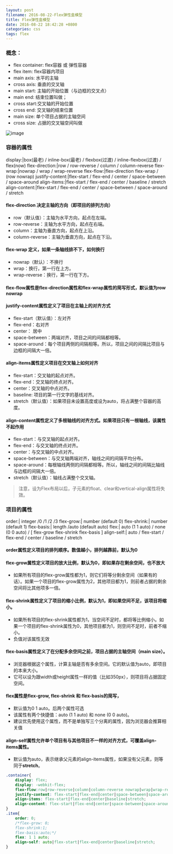 ```yaml
---
layout: post
filename: 2016-08-22-Flex弹性盒模型
title: Flex弹性盒模型
date: 2016-08-22 18:42:28 +0800
categories: css
tags: flex
---
```


### 概念：

* flex container: flex容器 或 弹性容器
* flex item: flex容器内项目
* main axis: 水平的主轴
* cross axis: 垂直的交叉轴
* main start: 主轴的开始位置（与边框的交叉点）
* main end: 结束位置叫做；
* cross start:交叉轴的开始位置
* cross end: 交叉轴的结束位置
* main size: 单个项目占据的主轴空间
* cross size: 占据的交叉轴空间叫做

![image](../images/post/flex01.png)

### 容器的属性

display:|box(最老) / inline-box(最老) / flexbox(过渡) / inline-flexbox(过渡) / flex(now)
flex-direction:|row / row-reverse / column / column-reverse
flex-wrap:|nowrap / wrap / wrap-reverse
flex-flow:|flex-direction flex-wrap / (row nowrap)
justify-content:|flex-start / flex-end / center / space-between / space-around
align-items:|flex-start / flex-end / center / baseline / stretch
align-content:|flex-start / flex-end / center / space-between / space-around / stretch

#### flex-direction 决定主轴的方向（即项目的排列方向）

* row（默认值）：主轴为水平方向，起点在左端。
* row-reverse：主轴为水平方向，起点在右端。
* column：主轴为垂直方向，起点在上沿。
* column-reverse：主轴为垂直方向，起点在下沿。

#### flex-wrap 定义，如果一条轴线排不下，如何换行

* nowrap（默认）：不换行
* wrap：换行，第一行在上方。
* wrap-reverse：换行，第一行在下方。

#### flex-flow属性是flex-direction属性和flex-wrap属性的简写形式，默认值为row nowrap

#### justify-content属性定义了项目在主轴上的对齐方式

* flex-start（默认值）：左对齐
* flex-end：右对齐
* center： 居中
* space-between：两端对齐，项目之间的间隔都相等。
* space-around：每个项目两侧的间隔相等。所以，项目之间的间隔比项目与边框的间隔大一倍。

#### align-items属性定义项目在交叉轴上如何对齐

* flex-start：交叉轴的起点对齐。
* flex-end：交叉轴的终点对齐。
* center：交叉轴的中点对齐。
* baseline: 项目的第一行文字的基线对齐。
* stretch（默认值）：如果项目未设置高度或设为auto，将占满整个容器的高度。

#### align-content属性定义了多根轴线的对齐方式。如果项目只有一根轴线，该属性不起作用

* flex-start：与交叉轴的起点对齐。
* flex-end：与交叉轴的终点对齐。
* center：与交叉轴的中点对齐。
* space-between：与交叉轴两端对齐，轴线之间的间隔平均分布。
* space-around：每根轴线两侧的间隔都相等。所以，轴线之间的间隔比轴线与边框的间隔大一倍。
* stretch（默认值）：轴线占满整个交叉轴。

>注意，设为Flex布局以后，子元素的float、clear和vertical-align属性将失效。

### 项目的属性

order:| integer /0 /1 /2 /3
flex-grow:| number (default 0)
flex-shrink:| number (default 1)
flex-basis:| length /auto (default auto)
flex:| auto (1 1 auto) / none (0 0 auto) / [ flex-grow flex-shrink  flex-basis ]
align-self:| auto / flex-start / flex-end / center / baseline / stretch

#### order属性定义项目的排列顺序。数值越小，排列越靠前，默认为0

#### flex-grow属性定义项目的放大比例，默认为0，即如果存在剩余空间，也不放大

* 如果所有项目的flex-grow属性都为1，则它们将等分剩余空间（如果有的话）。如果一个项目的flex-grow属性为2，其他项目都为1，则前者占据的剩余空间将比其他项多一倍。

#### flex-shrink属性定义了项目的缩小比例，默认为1，即如果空间不足，该项目将缩小。

* 如果所有项目的flex-shrink属性都为1，当空间不足时，都将等比例缩小。如果一个项目的flex-shrink属性为0，其他项目都为1，则空间不足时，前者不缩小。
* 负值对该属性无效

#### flex-basis属性定义了在分配多余空间之前，项目占据的主轴空间（main size）。

* 浏览器根据这个属性，计算主轴是否有多余空间。它的默认值为auto，即项目的本来大小。
* 它可以设为跟width或height属性一样的值（比如350px），则项目将占据固定空间。

#### flex属性是flex-grow, flex-shrink 和 flex-basis的简写，

* 默认值为0 1 auto。后两个属性可选
* 该属性有两个快捷值：auto (1 1 auto) 和 none (0 0 auto)。
* 建议优先使用这个属性，而不是单独写三个分离的属性，因为浏览器会推算相关值

#### align-self属性允许单个项目有与其他项目不一样的对齐方式，可覆盖align-items属性。

* 默认值为auto，表示继承父元素的align-items属性，如果没有父元素，则等同于**stretch**。

```css
.container{
    display: flex;
    display: -webkit-flex;
    flex-flow:row|row-reverse|column|column-reverse nowrap|wrap|wrap-reverse;
    justify-content: flex-start|flex-end|center|space-between|space-around;
    align-items: flex-start|flex-end|center|baseline|stretch;
    align-content: flex-start|flex-end|center|space-between|space-around|stretch;
}
.item{
    order: 0;
    /*flex-grow: 0;
    flex-shrink:1;
    flex-basis:auto;*/
    flex: 1 1 auto;
    align-self: auto|flex-start|flex-end|center|baseline|stretch;
}
```



